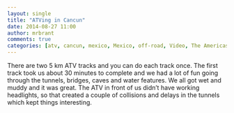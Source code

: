 ```yaml
---
layout: single
title: "ATVing in Cancun"
date: 2014-08-27 11:00
author: mrbrant
comments: true
categories: [atv, cancun, mexico, Mexico, off-road, Video, The Americas, xcaret, xplor]
---
```

There are two 5 km ATV tracks and you can do each track once. The first track took us about 30 minutes to complete and we had a lot of fun going through the tunnels, bridges, caves and water features. We all got wet and muddy and it was great. The ATV in front of us didn’t have working headlights, so that created a couple of collisions and delays in the tunnels which kept things interesting. 
